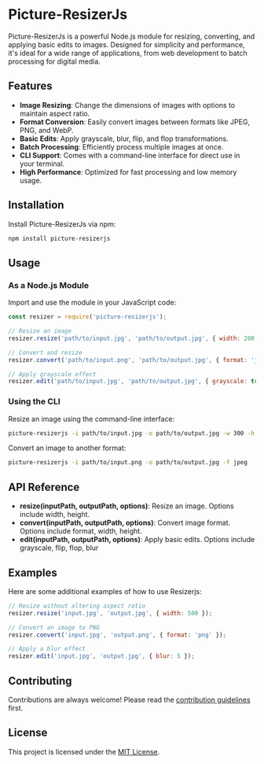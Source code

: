 # Picture-ResizerJs

Picture-ResizerJs is a powerful Node.js module for resizing, converting, and applying basic edits to images. Designed for simplicity and performance, it's ideal for a wide range of applications, from web development to batch processing for digital media.

## Features

- **Image Resizing**: Change the dimensions of images with options to maintain aspect ratio.
- **Format Conversion**: Easily convert images between formats like JPEG, PNG, and WebP.
- **Basic Edits**: Apply grayscale, blur, flip, and flop transformations.
- **Batch Processing**: Efficiently process multiple images at once.
- **CLI Support**: Comes with a command-line interface for direct use in your terminal.
- **High Performance**: Optimized for fast processing and low memory usage.

## Installation

Install Picture-ResizerJs via npm:

```bash
npm install picture-resizerjs
```

## Usage

### As a Node.js Module

Import and use the module in your JavaScript code:

```javascript
const resizer = require('picture-resizerjs');

// Resize an image
resizer.resize('path/to/input.jpg', 'path/to/output.jpg', { width: 200, height: 200 });

// Convert and resize
resizer.convert('path/to/input.png', 'path/to/output.jpg', { format: 'jpeg', width: 300 });

// Apply grayscale effect
resizer.edit('path/to/input.jpg', 'path/to/output.jpg', { grayscale: true });

```

### Using the CLI

Resize an image using the command-line interface:

```bash
picture-resizerjs -i path/to/input.jpg -o path/to/output.jpg -w 300 -h 200
```

Convert an image to another format:
```bash
picture-resizerjs -i path/to/input.png -o path/to/output.jpg -f jpeg
```

## API Reference
- **resize(inputPath, outputPath, options)**: Resize an image. Options include width, height.
- **convert(inputPath, outputPath, options)**: Convert image format. Options include format, width, height.
- **edit(inputPath, outputPath, options)**: Apply basic edits. Options include grayscale, flip, flop, blur

## Examples
Here are some additional examples of how to use Resizerjs:

```javascript
// Resize without altering aspect ratio
resizer.resize('input.jpg', 'output.jpg', { width: 500 });

// Convert an image to PNG
resizer.convert('input.jpg', 'output.png', { format: 'png' });

// Apply a blur effect
resizer.edit('input.jpg', 'output.jpg', { blur: 5 });

```

## Contributing

Contributions are always welcome! Please read the [contribution guidelines](CONTRIBUTING.md) first.

## License

This project is licensed under the [MIT License](LICENSE).
